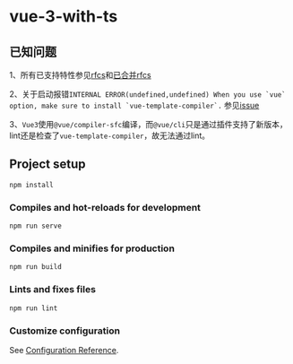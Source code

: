 # vue-3-with-ts

## 已知问题
1、所有已支持特性参见[rfcs](https://github.com/vuejs/rfcs/tree/master/actzive-rfcs)和[已合并rfcs](https://github.com/vuejs/rfcs/pulls?q=is%3Apr+is%3Amerged+label%3A3.x)

2、关于启动报错``INTERNAL ERROR(undefined,undefined) When you use `vue` option, make sure to install `vue-template-compiler`.``
参见[issue](https://github.com/vuejs/vue-cli-plugin-vue-next/issues/5)

3、`Vue3`使用`@vue/compiler-sfc`编译，而`@vue/cli`只是通过插件支持了新版本，lint还是检查了`vue-template-compiler`，故无法通过lint。

## Project setup
```
npm install
```

### Compiles and hot-reloads for development
```
npm run serve
```

### Compiles and minifies for production
```
npm run build
```

### Lints and fixes files
```
npm run lint
```

### Customize configuration
See [Configuration Reference](https://cli.vuejs.org/config/).
